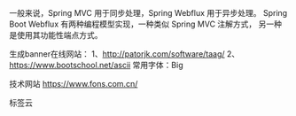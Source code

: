 一般来说，Spring MVC 用于同步处理，Spring Webflux 用于异步处理。
Spring Boot Webflux 有两种编程模型实现，一种类似 Spring MVC 注解方式，
另一种是使用其功能性端点方式。

生成banner在线网站：
1、http://patorjk.com/software/taag/
2、https://www.bootschool.net/ascii
常用字体：Big

技术网站
https://www.fons.com.cn/


标签云

